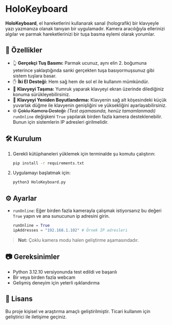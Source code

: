 


# HoloKeyboard

**HoloKeyboard**, el hareketlerini kullanarak sanal (holografik) bir klavyeyle yazı yazmanıza olanak tanıyan bir uygulamadır. Kamera aracılığıyla ellerinizi algılar ve parmak hareketlerinizi bir tuşa basma eylemi olarak yorumlar.

## 🚀 Özellikler

- 👆 **Gerçekçi Tuş Basımı:** Parmak ucunuz, aynı elin 2. boğumuna yeterince yaklaştığında sanki gerçekten tuşa basıyormuşsunuz gibi sistem tuşlara basar.
- ✋ **İki El Desteği:** Hem sağ hem de sol el ile kullanım mümkündür.
- 🧱 **Klavyeyi Taşıma:** Yumruk yaparak klavyeyi ekran üzerinde dilediğiniz konuma sürükleyebilirsiniz.
- 📐 **Klavyeyi Yeniden Boyutlandırma:** Klavyenin sağ alt köşesindeki küçük yuvarlak düğme ile klavyenin genişliğini ve yüksekliğini ayarlayabilirsiniz.
- 🌐 ~~Çoklu Kamera Desteği:~~ _(Test aşamasında, henüz tamamlanmadı)_ `runOnline` değişkeni `True` yapılarak birden fazla kamera desteklenebilir. Bunun için sistemlerin IP adresleri girilmelidir.

## 🛠️ Kurulum

1. Gerekli kütüphaneleri yüklemek için terminalde şu komutu çalıştırın:

   ```bash
   pip install -r requirements.txt


2. Uygulamayı başlatmak için:

   ```bash
   python3 HoloKeyboard.py
   ```

## ⚙️ Ayarlar

* `runOnline`: Eğer birden fazla kamerayla çalışmak istiyorsanız bu değeri `True` yapın ve ana sunucunun ip adresini girin.

  ```python
  runOnline = True
  ipAddresses = "192.168.1.102" # Örnek IP adresleri
  ```

> **Not:** Çoklu kamera modu halen geliştirme aşamasındadır.

## 📷 Gereksinimler

* Python 3.12.10 versiyonunda test edildi ve başarılı
* Bir veya birden fazla webcam
* Gelişmiş deneyim için yeterli ışıklandırma

## 📄 Lisans

Bu proje kişisel ve araştırma amaçlı geliştirilmiştir. Ticari kullanım için geliştirici ile iletişime geçiniz.


